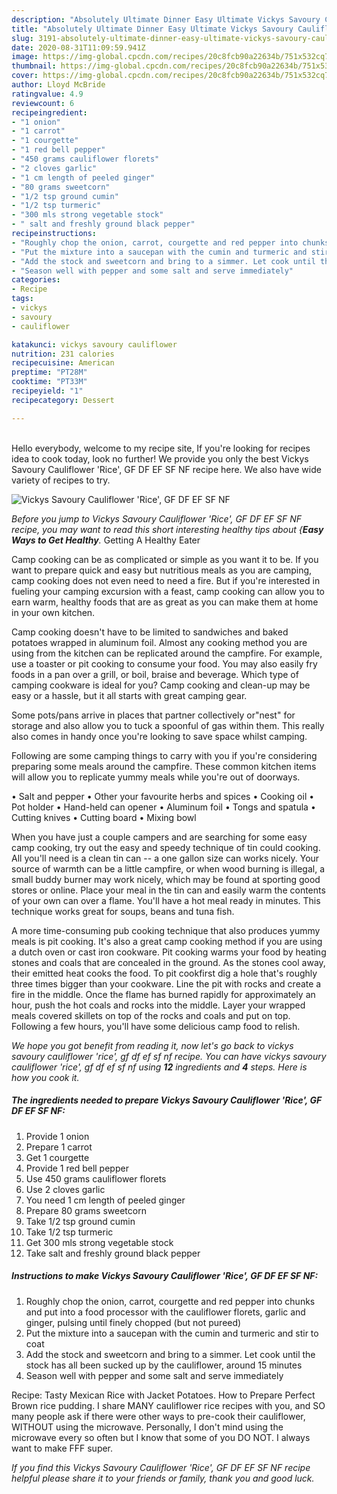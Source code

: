 ```yaml
---
description: "Absolutely Ultimate Dinner Easy Ultimate Vickys Savoury Cauliflower &amp;#39;Rice&amp;#39;, GF DF EF SF NF"
title: "Absolutely Ultimate Dinner Easy Ultimate Vickys Savoury Cauliflower &amp;#39;Rice&amp;#39;, GF DF EF SF NF"
slug: 3191-absolutely-ultimate-dinner-easy-ultimate-vickys-savoury-cauliflower-and-39-rice-and-39-gf-df-ef-sf-nf
date: 2020-08-31T11:09:59.941Z
image: https://img-global.cpcdn.com/recipes/20c8fcb90a22634b/751x532cq70/vickys-savoury-cauliflower-rice-gf-df-ef-sf-nf-recipe-main-photo.jpg
thumbnail: https://img-global.cpcdn.com/recipes/20c8fcb90a22634b/751x532cq70/vickys-savoury-cauliflower-rice-gf-df-ef-sf-nf-recipe-main-photo.jpg
cover: https://img-global.cpcdn.com/recipes/20c8fcb90a22634b/751x532cq70/vickys-savoury-cauliflower-rice-gf-df-ef-sf-nf-recipe-main-photo.jpg
author: Lloyd McBride
ratingvalue: 4.9
reviewcount: 6
recipeingredient:
- "1 onion"
- "1 carrot"
- "1 courgette"
- "1 red bell pepper"
- "450 grams cauliflower florets"
- "2 cloves garlic"
- "1 cm length of peeled ginger"
- "80 grams sweetcorn"
- "1/2 tsp ground cumin"
- "1/2 tsp turmeric"
- "300 mls strong vegetable stock"
- " salt and freshly ground black pepper"
recipeinstructions:
- "Roughly chop the onion, carrot, courgette and red pepper into chunks and put into a food processor with the cauliflower florets, garlic and ginger, pulsing until finely chopped (but not pureed)"
- "Put the mixture into a saucepan with the cumin and turmeric and stir to coat"
- "Add the stock and sweetcorn and bring to a simmer. Let cook until the stock has all been sucked up by the cauliflower, around 15 minutes"
- "Season well with pepper and some salt and serve immediately"
categories:
- Recipe
tags:
- vickys
- savoury
- cauliflower

katakunci: vickys savoury cauliflower 
nutrition: 231 calories
recipecuisine: American
preptime: "PT28M"
cooktime: "PT33M"
recipeyield: "1"
recipecategory: Dessert

---
```

<br>
Hello everybody, welcome to my recipe site, If you're looking for recipes idea to cook today, look no further! We provide you only the best Vickys Savoury Cauliflower &#39;Rice&#39;, GF DF EF SF NF recipe here. We also have wide variety of recipes to try.
<br>


![Vickys Savoury Cauliflower &#39;Rice&#39;, GF DF EF SF NF](https://img-global.cpcdn.com/recipes/20c8fcb90a22634b/751x532cq70/vickys-savoury-cauliflower-rice-gf-df-ef-sf-nf-recipe-main-photo.jpg)

<i>Before you jump to Vickys Savoury Cauliflower &#39;Rice&#39;, GF DF EF SF NF recipe, you may want to read this short interesting healthy tips about {<strong>Easy Ways to Get Healthy</strong>.</i>
Getting A Healthy Eater

    
Camp cooking can be as complicated or simple as you want it to be. If you want to prepare quick and easy but nutritious meals as you are camping, camp cooking does not even need to need a fire. But if you're interested in fueling your camping excursion with a feast, camp cooking can allow you to earn warm, healthy foods that are as great as you can make them at home in your own kitchen.

Camp cooking doesn't have to be limited to sandwiches and baked potatoes wrapped in aluminum foil.  Almost any cooking method you are using from the kitchen can be replicated around the campfire. For example, use a toaster or pit cooking to consume your food. You may also easily fry foods in a pan over a grill, or boil, braise and beverage. Which type of camping cookware is ideal for you? Camp cooking and clean-up may be easy or a hassle, but it all starts with great camping gear.

Some pots/pans arrive in places that partner collectively or"nest" for storage and also allow you to tuck a spoonful of gas within them. This really also comes in handy once you're looking to save space whilst camping.

Following are some camping things to carry with you if you're considering preparing some meals around the campfire. These common kitchen items will allow you to replicate yummy meals while you're out of doorways.

• Salt and pepper
• Other your favourite herbs and spices
• Cooking oil
• Pot holder
• Hand-held can opener
• Aluminum foil
• Tongs and spatula
• Cutting knives
• Cutting board
• Mixing bowl


When you have just a couple campers and are searching for some easy camp cooking, try out the easy and speedy technique of tin could cooking. All you'll need is a clean tin can -- a one gallon size can works nicely. Your source of warmth can be a little campfire, or when wood burning is illegal, a small buddy burner may work nicely, which may be found at sporting good stores or online. Place your meal in the tin can and easily warm the contents of your own can over a flame. You'll have a hot meal ready in minutes.  This technique works great for soups, beans and tuna fish.

A more time-consuming pub cooking technique that also produces yummy meals is pit cooking.  It's also a great camp cooking method if you are using a dutch oven or cast iron cookware. Pit cooking warms your food by heating stones and coals that are concealed in the ground. As the stones cool away, their emitted heat cooks the food. To pit cookfirst dig a hole that's roughly three times bigger than your cookware. Line the pit with rocks and create a fire in the middle. Once the flame has burned rapidly for approximately an hour, push the hot coals and rocks into the middle. Layer your wrapped meals covered skillets on top of the rocks and coals and put on top. Following a few hours, you'll have some delicious camp food to relish.


<i>We hope you got benefit from reading it, now let's go back to vickys savoury cauliflower &#39;rice&#39;, gf df ef sf nf recipe. You can have vickys savoury cauliflower &#39;rice&#39;, gf df ef sf nf using <strong>12</strong> ingredients and <strong>4</strong> steps. Here is how you cook it.
</i>

##### The ingredients needed to prepare Vickys Savoury Cauliflower &#39;Rice&#39;, GF DF EF SF NF:

1. Provide 1 onion
1. Prepare 1 carrot
1. Get 1 courgette
1. Provide 1 red bell pepper
1. Use 450 grams cauliflower florets
1. Use 2 cloves garlic
1. You need 1 cm length of peeled ginger
1. Prepare 80 grams sweetcorn
1. Take 1/2 tsp ground cumin
1. Take 1/2 tsp turmeric
1. Get 300 mls strong vegetable stock
1. Take  salt and freshly ground black pepper


##### Instructions to make Vickys Savoury Cauliflower &#39;Rice&#39;, GF DF EF SF NF:

1. Roughly chop the onion, carrot, courgette and red pepper into chunks and put into a food processor with the cauliflower florets, garlic and ginger, pulsing until finely chopped (but not pureed)
1. Put the mixture into a saucepan with the cumin and turmeric and stir to coat
1. Add the stock and sweetcorn and bring to a simmer. Let cook until the stock has all been sucked up by the cauliflower, around 15 minutes
1. Season well with pepper and some salt and serve immediately


Recipe: Tasty Mexican Rice with Jacket Potatoes. How to Prepare Perfect Brown rice pudding. I share MANY cauliflower rice recipes with you, and SO many people ask if there were other ways to pre-cook their cauliflower, WITHOUT using the microwave. Personally, I don&#39;t mind using the microwave every so often but I know that some of you DO NOT. I always want to make FFF super. 

<i>If you find this Vickys Savoury Cauliflower &#39;Rice&#39;, GF DF EF SF NF recipe helpful please share it to your friends or family, thank you and good luck.</i>

